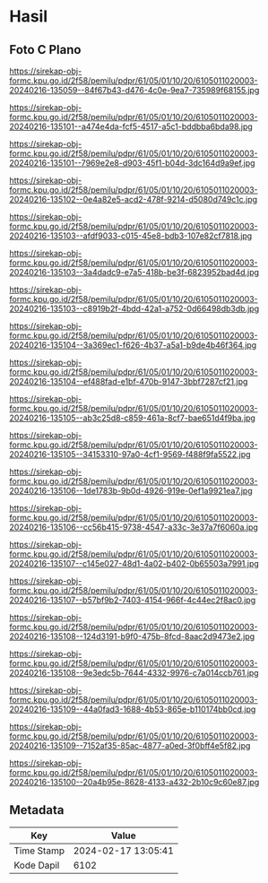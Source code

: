 # Hasil

## Foto C Plano

https://sirekap-obj-formc.kpu.go.id/2f58/pemilu/pdpr/61/05/01/10/20/6105011020003-20240216-135059--84f67b43-d476-4c0e-9ea7-735989f68155.jpg

https://sirekap-obj-formc.kpu.go.id/2f58/pemilu/pdpr/61/05/01/10/20/6105011020003-20240216-135101--a474e4da-fcf5-4517-a5c1-bddbba6bda98.jpg

https://sirekap-obj-formc.kpu.go.id/2f58/pemilu/pdpr/61/05/01/10/20/6105011020003-20240216-135101--7969e2e8-d903-45f1-b04d-3dc164d9a9ef.jpg

https://sirekap-obj-formc.kpu.go.id/2f58/pemilu/pdpr/61/05/01/10/20/6105011020003-20240216-135102--0e4a82e5-acd2-478f-9214-d5080d749c1c.jpg

https://sirekap-obj-formc.kpu.go.id/2f58/pemilu/pdpr/61/05/01/10/20/6105011020003-20240216-135103--afdf9033-c015-45e8-bdb3-107e82cf7818.jpg

https://sirekap-obj-formc.kpu.go.id/2f58/pemilu/pdpr/61/05/01/10/20/6105011020003-20240216-135103--3a4dadc9-e7a5-418b-be3f-6823952bad4d.jpg

https://sirekap-obj-formc.kpu.go.id/2f58/pemilu/pdpr/61/05/01/10/20/6105011020003-20240216-135103--c8919b2f-4bdd-42a1-a752-0d66498db3db.jpg

https://sirekap-obj-formc.kpu.go.id/2f58/pemilu/pdpr/61/05/01/10/20/6105011020003-20240216-135104--3a369ec1-f626-4b37-a5a1-b9de4b46f364.jpg

https://sirekap-obj-formc.kpu.go.id/2f58/pemilu/pdpr/61/05/01/10/20/6105011020003-20240216-135104--ef488fad-e1bf-470b-9147-3bbf7287cf21.jpg

https://sirekap-obj-formc.kpu.go.id/2f58/pemilu/pdpr/61/05/01/10/20/6105011020003-20240216-135105--ab3c25d8-c859-461a-8cf7-bae651d4f9ba.jpg

https://sirekap-obj-formc.kpu.go.id/2f58/pemilu/pdpr/61/05/01/10/20/6105011020003-20240216-135105--34153310-97a0-4cf1-9569-f488f9fa5522.jpg

https://sirekap-obj-formc.kpu.go.id/2f58/pemilu/pdpr/61/05/01/10/20/6105011020003-20240216-135106--1de1783b-9b0d-4926-919e-0ef1a9921ea7.jpg

https://sirekap-obj-formc.kpu.go.id/2f58/pemilu/pdpr/61/05/01/10/20/6105011020003-20240216-135106--cc56b415-9738-4547-a33c-3e37a7f6060a.jpg

https://sirekap-obj-formc.kpu.go.id/2f58/pemilu/pdpr/61/05/01/10/20/6105011020003-20240216-135107--c145e027-48d1-4a02-b402-0b65503a7991.jpg

https://sirekap-obj-formc.kpu.go.id/2f58/pemilu/pdpr/61/05/01/10/20/6105011020003-20240216-135107--b57bf9b2-7403-4154-966f-4c44ec2f8ac0.jpg

https://sirekap-obj-formc.kpu.go.id/2f58/pemilu/pdpr/61/05/01/10/20/6105011020003-20240216-135108--124d3191-b9f0-475b-8fcd-8aac2d9473e2.jpg

https://sirekap-obj-formc.kpu.go.id/2f58/pemilu/pdpr/61/05/01/10/20/6105011020003-20240216-135108--9e3edc5b-7644-4332-9976-c7a014ccb761.jpg

https://sirekap-obj-formc.kpu.go.id/2f58/pemilu/pdpr/61/05/01/10/20/6105011020003-20240216-135109--44a0fad3-1688-4b53-865e-b110174bb0cd.jpg

https://sirekap-obj-formc.kpu.go.id/2f58/pemilu/pdpr/61/05/01/10/20/6105011020003-20240216-135109--7152af35-85ac-4877-a0ed-3f0bff4e5f82.jpg

https://sirekap-obj-formc.kpu.go.id/2f58/pemilu/pdpr/61/05/01/10/20/6105011020003-20240216-135100--20a4b95e-8628-4133-a432-2b10c9c60e87.jpg


## Metadata

| Key        | Value               |
| ---------- | ------------------- |
| Time Stamp | 2024-02-17 13:05:41 |
| Kode Dapil | 6102                |



